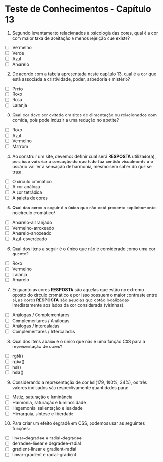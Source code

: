 # Teste de Conhecimentos - Capítulo 13

1. Segundo levantamento relacionados à psicologia das cores, qual é a cor com maior taxa de aceitação e menos rejeição que existe?
* [ ] Vermelho
* [ ] Verde
* [ ] Azul
* [ ] Amarelo

2. De acordo com a tabela apresentada neste capítulo 13, qual é a cor que está associada a criatividade, poder, sabedoria e mistério?
* [ ] Preto
* [ ] Roxo
* [ ] Rosa
* [ ] Laranja

3. Qual cor deve ser evitada em sites de alimentação ou relacionados com comida, pois pode induzir a uma redução no apetite?
* [ ] Roxo
* [ ] Azul
* [ ] Vermelho
* [ ] Marrom

4. Ao construir um site, devemos definir qual será **RESPOSTA** utilizado(a), pois isso vai criar a sensação de que tudo faz sentido visualmente e o usuário vai ter a sensação de harmonia, mesmo sem saber do que se trata.
* [ ] O círculo cromático
* [ ] A cor análoga
* [ ] A cor tetrádica
* [ ] A paleta de cores

5. Qual das cores a seguir é a única que não está presente explicitamente no círculo cromático?
* [ ] Amarelo-alaranjado
* [ ] Vermelho-arroxeado
* [ ] Amarelo-arroxeado
* [ ] Azul-esverdeado

6. Qual dos itens a seguir é o único que não é considerado como uma cor quente?
* [ ] Roxo
* [ ] Vermelho
* [ ] Laranja
* [ ] Amarelo

7. Enquanto as cores **RESPOSTA** são aquelas que estão no extremo oposto do círculo cromático e por isso possuem o maior contraste entre si, as cores **RESPOSTA** são aquelas que estão localizadas imediatamente aos lados da cor considerada (vizinhas).
* [ ] Análogas       / Complementares
* [ ] Complementares / Análogas
* [ ] Análogas       / Intercaladas
* [ ] Complementares / Intercaladas

8. Qual dos itens abaixo é o único que não é uma função CSS para a representação de cores?
* [ ] rgbl()
* [ ] rgba()
* [ ] hsl()
* [ ] hsla()

9. Considerando a representação de cor hsl(179, 100%, 34%), os três valores indicados são respectivamente quantidades para:
* [ ] Matiz, saturação e luminância
* [ ] Harmonia, saturação e luminosidade
* [ ] Hegemonia, salientação e lealdade
* [ ] Hierarquia, síntese e liberdade

10. Para criar um efeito degradê em CSS, podemos usar as seguintes funções:
* [ ] linear-degradee e radial-degradee
* [ ] derradee-linear e degradee-radial
* [ ] gradient-linear e gradient-radial
* [ ] linear-gradient e radial-gradient
